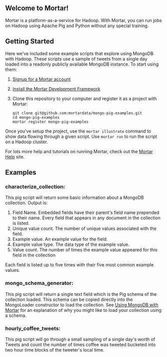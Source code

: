 ## Welcome to Mortar!

Mortar is a platform-as-a-service for Hadoop.  With Mortar, you can run jobs on Hadoop using Apache Pig and Python without any special training.  

## Getting Started

Here we've included some example scripts that explore using MongoDB with Hadoop. These scripts use a sample of tweets from a single day loaded into a readonly publicly available MongoDB instance.  To start using them:

1. [Signup for a Mortar account](https://app.mortardata.com/signup)
1. [Install the Mortar Development Framework](http://help.mortardata.com/#!/install_mortar_development_framework)
1.  Clone this repository to your computer and register it as a project with Mortar:

        git clone git@github.com:mortardata/mongo-pig-examples.git
        cd mongo-pig-examples
        mortar register mongo-pig-examples

Once you've setup the project, use the `mortar illustrate` command to show data flowing through a given script.  Use `mortar run` to run the script on a Hadoop cluster.

For lots more help and tutorials on running Mortar, check out the [Mortar Help](http://help.mortardata.com/) site.

## Examples

### characterize_collection:

This pig script will return some basic information about a MongoDB collection.  Output is:

1. Field Name.  Embedded fields have their parent's field name prepended to their name.  Every field that appears in any document in the collection is listed.
1. Unique value count.  The number of unique values associated with the field.
1. Example value.  An example value for the field.
1. Example value type.  The data type of the example value.
1. Value count.  The number of times the example value appeared for this field in the collection

Each field is listed up to five times with their five most common example values.

### mongo_schema_generator:

This pig script will return a single text field which is the Pig schema of the collection loaded.  This schema can be copied directly into the MongoLoader constructor to load the collection.  See [Using MongoDB with Mortar](http://help.mortardata.com/#!/mongodb) for an explanation of why you might like to load your collection using a schema.

### hourly_coffee_tweets:

This pig script will go through a small sampling of a single day's worth of Tweets and count the number of times coffee was tweeted bucketed into two hour time blocks of the tweeter's local time.
